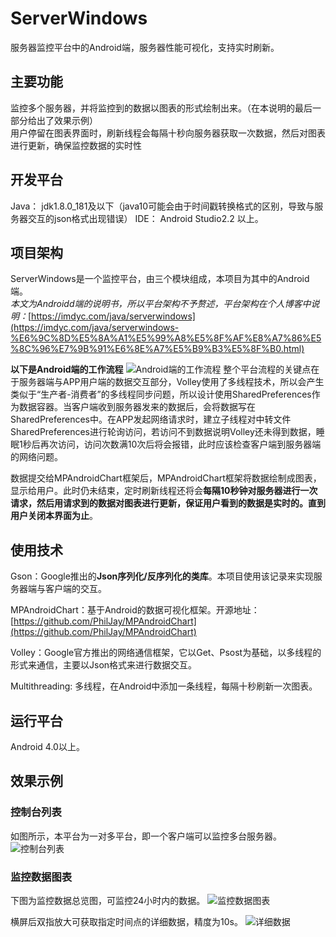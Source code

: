 # ServerWindows
服务器监控平台中的Android端，服务器性能可视化，支持实时刷新。

## 主要功能
监控多个服务器，并将监控到的数据以图表的形式绘制出来。（在本说明的最后一部分给出了效果示例）  
用户停留在图表界面时，刷新线程会每隔十秒向服务器获取一次数据，然后对图表进行更新，确保监控数据的实时性

## 开发平台
Java： jdk1.8.0_181及以下（java10可能会由于时间戳转换格式的区别，导致与服务器交互的json格式出现错误）
IDE： Android Studio2.2 以上。

## 项目架构
ServerWindows是一个监控平台，由三个模块组成，本项目为其中的Android端。  
*本文为Androidd端的说明书，所以平台架构不予赘述，平台架构在个人博客中说明：*[https://imdyc.com/java/serverwindows](https://imdyc.com/java/serverwindows-%E6%9C%8D%E5%8A%A1%E5%99%A8%E5%8F%AF%E8%A7%86%E5%8C%96%E7%9B%91%E6%8E%A7%E5%B9%B3%E5%8F%B0.html)

**以下是Android端的工作流程**
![Android端的工作流程](http://images-1252121815.cosgz.myqcloud.com/blog/ServerWindows/TIM%E6%88%AA%E5%9B%BE20180811162634.png)
整个平台流程的关键点在于服务器端与APP用户端的数据交互部分，Volley使用了多线程技术，所以会产生类似于“生产者-消费者”的多线程同步问题，所以设计使用SharedPreferences作为数据容器。当客户端收到服务器发来的数据后，会将数据写在SharedPreferences中。在APP发起网络请求时，建立子线程对中转文件SharedPreferences进行轮询访问，若访问不到数据说明Volley还未得到数据，睡眠1秒后再次访问，访问次数满10次后将会报错，此时应该检查客户端到服务器端的网络问题。  
  
数据提交给MPAndroidChart框架后，MPAndroidChart框架将数据绘制成图表，显示给用户。此时仍未结束，定时刷新线程还将会**每隔10秒钟对服务器进行一次请求，然后用请求到的数据对图表进行更新，保证用户看到的数据是实时的。直到用户关闭本界面为止**。


## 使用技术
Gson：Google推出的**Json序列化/反序列化的类库**。本项目使用该记录来实现服务器端与客户端的交互。

MPAndroidChart：基于Android的数据可视化框架。开源地址：[https://github.com/PhilJay/MPAndroidChart](https://github.com/PhilJay/MPAndroidChart)

Volley：Google官方推出的网络通信框架，它以Get、Psost为基础，以多线程的形式来通信，主要以Json格式来进行数据交互。

Multithreading: 多线程，在Android中添加一条线程，每隔十秒刷新一次图表。

## 运行平台 
Android 4.0以上。


## 效果示例
### 控制台列表
如图所示，本平台为一对多平台，即一个客户端可以监控多台服务器。
![控制台列表](http://images-1252121815.cosgz.myqcloud.com/blog/ServerWindows/TIM%E5%9B%BE%E7%89%8720180523001952.jpg)

### 监控数据图表
下图为监控数据总览图，可监控24小时内的数据。
![监控数据图表](http://images-1252121815.cosgz.myqcloud.com/blog/ServerWindows/TIM%E5%9B%BE%E7%89%8720180523001958.jpg)

横屏后双指放大可获取指定时间点的详细数据，精度为10s。
![详细数据](https://images-1252121815.cosgz.myqcloud.com/blog/ServerWindows/TIM%E5%9B%BE%E7%89%8720180527213636.jpg)
